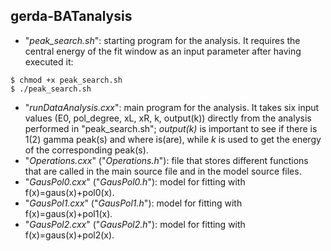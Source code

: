 ## gerda-BATanalysis
* "_peak_search.sh_": starting program for the analysis. It requires the central energy of the fit window as an input parameter after having executed it:
```
$ chmod +x peak_search.sh 
$ ./peak_search.sh 
```
* "_runDataAnalysis.cxx_": main program for the analysis. It takes six input values (E0, pol_degree, xL, xR, k, output(k)) directly from the analysis performed in "peak_search.sh"; _output(k)_ is important to see if there is 1(2) gamma peak(s) and where is(are), while _k_ is used to get the energy of the corresponding peak(s). 
* "_Operations.cxx_" ("_Operations.h_"): file that stores different functions that are called in the main source file and in the model source files.
* "_GausPol0.cxx_" ("_GausPol0.h_"): model for fitting with f(x)=gaus(x)+pol0(x).
* "_GausPol1.cxx_" ("_GausPol1.h_"): model for fitting with f(x)=gaus(x)+pol1(x).
* "_GausPol2.cxx_" ("_GausPol2.h_"): model for fitting with f(x)=gaus(x)+pol2(x).

